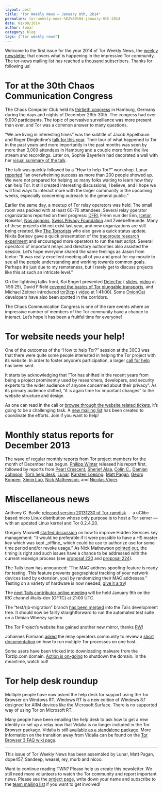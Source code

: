 ```yaml
---
layout: post
title: "Tor Weekly News — January 8th, 2014"
permalink: tor-weekly-news-%E2%80%94-january-8th-2014
date: 01/08/2014
author: lunar
category: blog
tags: ["tor weekly news"]
---
```


Welcome to the first issue for the year 2014 of Tor Weekly News, the [weekly newsletter](https://lists.torproject.org/cgi-bin/mailman/listinfo/tor-news) that covers what is happening in the impressive Tor community. The tor-news mailing list has reached a thousand subscribers. Thanks for following us!

# Tor at the 30th Chaos Communication Congress

The Chaos Computer Club held its [thirtieth congress](https://events.ccc.de/congress/2013/) in Hamburg, Germany during the days and nights of December 26th-30th. The congress had over 9,000 participants. The topic of pervasive surveillance was more present than ever, and Tor was a common answer to many questions.

“We are living in interesting times” was the subtitle of Jacob Appelbaum  
and Roger Dingledine’s [talk for this year](http://media.ccc.de/browse/congress/2013/30C3_-_5423_-_en_-_saal_1_-_201312272030_-_the_tor_network_-_jacob_-_arma.html). Their tour of what happened to Tor in the past years and more importantly in the past months was seen by more than 3,000 attendees in Hamburg and a couple more from the live stream and recordings. Later on, Sophie Bayerlein had decorated a wall with her [visual summary of the talk](https://events.ccc.de/congress/2013/wiki/Projects:VisualNotes#The_TOR_Project).

The talk was quickly followed by a “How to help Tor?” workshop. Lunar [reported](https://lists.torproject.org/pipermail/tor-reports/2014-January/000420.html) “an overwhelming success as more than 200 people showed up. We were not prepared for helping so many folks waiting to learn how they can help Tor. It still created interesting discussions, I believe, and I hope we will find ways to interact more with the larger community in the upcoming weeks, especially concerning outreach to the general public.”

Earlier the same day, a meetup of Tor relay operators was held. The small room was packed with at least 60-70 attendees. Several relay operator organizations reported on their progress: [DFRI](https://www.dfri.se/wiki/20131227-DFRI.pdf), Frënn vun der Ënn, [Icetor](http://icetor.is/slides/icetor-relay-slides.pdf), Noisetor, [Nos oignons](https://nos-oignons.net/Pr%C3%A9sentations/30C3/2013-12-27-30C3-Tor_relay_ops-Nos-oignons.pdf), [Swiss Privacy Foundation](http://www.privacyfoundation.ch/assets/files/presentation_association_20131227.pdf) and Zwiebelfreunde. Many of these projects did not exist last year, and new organizations are still being created, like [The Torrorists](http://www.torrorists.de/) who also gave a quick status update. Nikita Borisov gave a quick presentation of the [traceroute research experiment](http://web.engr.illinois.edu/~das17/tor-traceroute_v1.html) and encouraged more operators to run the test script. Several operators of important relays and directory authorities also assisted the session. Let’s hope everyone shared the same feelings as Jason from Icetor: “It was really excellent meeting all of you and great for my morale to see all the people understanding and working towards common goals. Perhaps it’s just due to my remoteness, but I rarely get to discuss projects like this at such an intricate level.”

On the lightning talks front, Kai Engert presented [DetecTor](http://detector.io/) ( [slides](https://events.ccc.de/congress/2013/wiki/images/1/1b/LT-Day_3-14.45-DetecTor.IO.pdf), [video](http://media.ccc.de/browse/congress/2013/30C3_-_5563_-_en_-_saal_g_-_201312291245_-_lightning_talks_day_3_-_nickfarr.html) at 1:56:25), David Fifield [covered the basics of Tor pluggable transports](https://www.bamsoftware.com/talks/30c3-pt/), and Michael Zeltner introduced [tor2tcp](https://poum.niij.org/) ( [video](http://media.ccc.de/browse/congress/2013/30C3_-_5564_-_en_-_saal_g_-_201312301245_-_lightning_talks_day_4_-_nickfarr.html) at 1:41:00). Some [OnionCat](https://www.onioncat.org/) developers have also been spotted in the corridors.

The Chaos Communication Congress is one of the rare events where an impressive number of members of the Tor community have a chance to interact. Let’s hope it has been a fruitful time for everyone!

# Tor website needs your help!

One of the outcomes of the “How to help Tor?” session at the 30C3 was that there were quite some people interested in helping the Tor project with its website. In order to foster anyone’s participation, a larger [call for help](https://blog.torproject.org/blog/tor-website-needs-your-help) has been sent.

It starts by acknowledging that “Tor has shifted in the recent years from being a project prominently used by researchers, developers, and security experts to the wider audience of anyone concerned about their privacy”. As its primary audience shifted, “it is again time for important changes” to the website structure and design.

As one can read in the call or [browse through the website related tickets](https://trac.torproject.org/projects/tor/query?component=Website&order=status), it’s going to be a challenging task. A [new mailing list](https://lists.torproject.org/pipermail/tor-reports/2013-December/000414.html) has been created to coordinate the efforts. Join if you want to help!

# Monthly status reports for December 2013

The wave of regular monthly reports from Tor project members for the month of December has begun. [Philipp Winter](https://lists.torproject.org/pipermail/tor-reports/2013-December/000414.html) released his report first, followed by reports from [Pearl Crescent](https://lists.torproject.org/pipermail/tor-reports/2013-December/000415.html), [Sherief Alaa](https://lists.torproject.org/pipermail/tor-reports/2014-January/000416.html), [Colin C.](https://lists.torproject.org/pipermail/tor-reports/2014-January/000417.html), [Damian Johnson](https://lists.torproject.org/pipermail/tor-reports/2014-January/000418.html), [Tor’s help desk](https://lists.torproject.org/pipermail/tor-reports/2014-January/000419.html), [Lunar](https://lists.torproject.org/pipermail/tor-reports/2014-January/000420.html), [Karsten Loesing](https://lists.torproject.org/pipermail/tor-reports/2014-January/000421.html), [Matt Pagan](https://lists.torproject.org/pipermail/tor-reports/2014-January/000422.html), [Georg Koppen](https://lists.torproject.org/pipermail/tor-reports/2014-January/000423.html), [Ximin Luo](https://lists.torproject.org/pipermail/tor-reports/2014-January/000424.html), [Nick Mathewson](https://lists.torproject.org/pipermail/tor-reports/2014-January/000425.html), and [Nicolas Vigier](https://lists.torproject.org/pipermail/tor-reports/2014-January/000426.html).

# Miscellaneous news

Anthony G. Basile [released version 20131230 of Tor-ramdisk](https://lists.torproject.org/pipermail/tor-talk/2014-January/031625.html) — a uClibc-based micro Linux distribution whose only purpose is to host a Tor server — with an updated Linux kernel and Tor 0.2.4.20.

Gregory Maxwell [started discussion](https://lists.torproject.org/pipermail/tor-talk/2013-December/031533.html) on how to improve Hidden Services key management: “It would be preferable if it were possible to have a HS master key which was kept \_offline\_ which could be use to authorize use for some time period and/or revoke usage.” As Nick Mathewson [pointed out](https://lists.torproject.org/pipermail/tor-talk/2013-December/031546.html), the timing is right and such issues have a chance to be addressed with the current redesign process (see [proposal 220](https://gitweb.torproject.org/torspec.git/blob/HEAD:/proposals/220-ecc-id-keys.txt) and [proposal 224](https://gitweb.torproject.org/torspec.git/blob/HEAD:/proposals/224-rend-spec-ng.txt)).

The Tails team has announced: “The MAC address spoofing feature is ready for testing. This feature prevents geographical tracking of your network devices (and by extension, you) by randomizing their MAC addresses.” Testing on a variety of hardware is now needed, [give it a try](https://tails.boum.org/news/spoof-mac/)!

The [next Tails contributor online meeting](https://mailman.boum.org/pipermail/tails-dev/2014-January/004627.html) will be held January 9th on the IRC channel #tails-dev (OFTC) at 21:00 UTC.

The “test/rjb-migration” branch [has been merged](https://mailman.boum.org/pipermail/tails-dev/2013-December/004562.html) into the Tails development tree. It should now be fairly straightforward to run the automated test suite on a Debian Wheezy system.

The Tor Project’s website has gained another new mirror, thanks [PW](https://lists.torproject.org/pipermail/tor-mirrors/2014-January/000427.html)!

Johannes Fürmann [asked](https://lists.torproject.org/pipermail/tor-relays/2014-January/003564.html) the relay operators community to review a [short documentation](https://gist.github.com/waaaaargh/8271499) on how to run multiple Tor processes on one host.

Some users have been tricked into downloading malware from the Torzip.com domain. [Action is on-going](https://bugs.torproject.org/10529) to shutdown the domain. In the meantime, watch out!

# Tor help desk roundup

Multiple people have now asked the help desk for support using the Tor Browser on Windows RT. Windows RT is a new edition of Windows 8.1 designed for ARM devices like the Microsoft Surface. There is no supported way of using Tor on Microsoft RT.

Many people have been emailing the help desk to ask how to get a new identity or set up a relay now that Vidalia is no longer included in the Tor Browser package. Vidalia is still [available as a standalone package](https://people.torproject.org/~erinn/vidalia-standalone-bundles/). More information on the transition away from Vidalia can be found on the [Tor Browser 3 FAQ wiki page](https://trac.torproject.org/projects/tor/wiki/doc/TorBrowserBundle3FAQ).

* * *

This issue of Tor Weekly News has been assembled by Lunar, Matt Pagan, dope457, Sandeep, weasel, rey, murb and nicoo.

Want to continue reading TWN? Please help us create this newsletter. We still need more volunteers to watch the Tor community and report important news. Please see the [project page](https://trac.torproject.org/projects/tor/wiki/TorWeeklyNews), write down your name and subscribe to the [team mailing list](https://lists.torproject.org/cgi-bin/mailman/listinfo/news-team) if you want to get involved!

